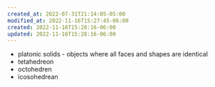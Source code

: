 ```yaml
---
created_at: 2022-07-31T21:14:05-05:00
modified_at: 2022-11-16T15:27:45-06:00
created: 2022-11-16T15:28:16-06:00
updated: 2022-11-16T15:28:16-06:00
---
```


* platonic solids - objects where all faces and shapes are identical 
* tetahedreon
* octohedren
* icosohedrean

